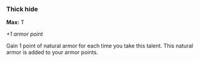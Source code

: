 
### Thick hide
**Max:** T

_+1 armor point_

Gain 1 point of natural armor for each time you take this talent. This natural armor is added to your armor points.
